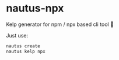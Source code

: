 # nautus-npx
 Kelp generator for npm / npx based cli tool 🚀

 Just use:
```sh
nautus create
nautus kelp npx
```